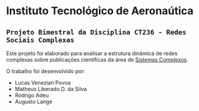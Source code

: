 Instituto Tecnológico de Aeronaútica
====================================
`Projeto Bimestral da Disciplina CT236 - Redes Sociais Complexas`
------------------------------------------------------------------------

Este projeto foi elaborado para analisar a estrutura dinâmica de redes complexas sobre publicações científicas da área de [Sistemas Complexos](http://www.sciencedirect.com/science?_ob=ArticleListURL&_method=list&_ArticleListID=-966244572&_sort=r&_st=13&view=c&md5=8821da620d36f7f5f249e9a870e1a2e8&searchtype=a). 

O trabalho foi desenvolvido por:
- Lucas Venezian Povoa
- Matheus Liberado D. da Silva
- Rodrigo Adeu
- Augusto Lange